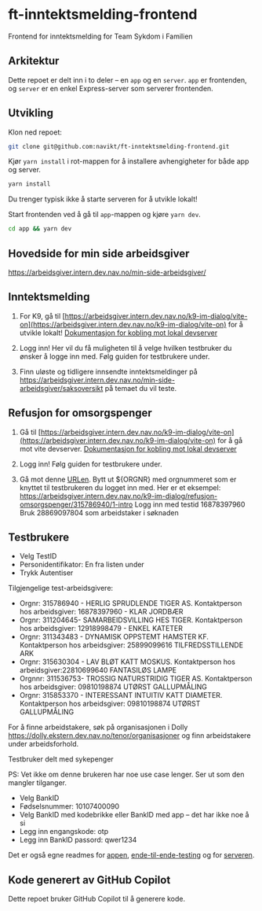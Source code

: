 # ft-inntektsmelding-frontend

Frontend for inntektsmelding for Team Sykdom i Familien

## Arkitektur

Dette repoet er delt inn i to deler – en `app` og en `server`. `app` er frontenden, og `server` er en enkel Express-server som serverer frontenden.

## Utvikling

Klon ned repoet:

```bash
git clone git@github.com:navikt/ft-inntektsmelding-frontend.git
```

Kjør `yarn install` i rot-mappen for å installere avhengigheter for både app og server.

```bash
yarn install
```

Du trenger typisk ikke å starte serveren for å utvikle lokalt!

Start frontenden ved å gå til `app`-mappen og kjøre `yarn dev`.

```bash
cd app && yarn dev
```

## Hovedside for min side arbeidsgiver
   https://arbeidsgiver.intern.dev.nav.no/min-side-arbeidsgiver/

## Inntektsmelding

1) For K9, gå til [https://arbeidsgiver.intern.dev.nav.no/k9-im-dialog/vite-on](https://arbeidsgiver.intern.dev.nav.no/k9-im-dialog/vite-on) for å utvikle lokalt!
   [Dokumentasjon for kobling mot lokal devserver](https://github.com/navikt/vite-mode)

2) Logg inn! Her vil du få muligheten til å velge hvilken testbruker du ønsker å logge inn med. Følg guiden for testbrukere under.

3) Finn uløste og tidligere innsendte inntektsmeldinger på https://arbeidsgiver.intern.dev.nav.no/min-side-arbeidsgiver/saksoversikt på temaet du vil teste.

## Refusjon for omsorgspenger

1) Gå til [https://arbeidsgiver.intern.dev.nav.no/k9-im-dialog/vite-on](https://arbeidsgiver.intern.dev.nav.no/k9-im-dialog/vite-on) for å gå mot vite devserver.
   [Dokumentasjon for kobling mot lokal devserver](https://github.com/navikt/vite-mode)
 
2) Logg inn! Følg guiden for testbrukere under.

3) Gå mot denne [URLen](https://arbeidsgiver.intern.dev.nav.no/k9-im-dialog/refusjon-omsorgspenger/${ORGNR}/1-intro).
   Bytt ut ${ORGNR} med orgnummeret som er knyttet til testbrukeren du logget inn med.
   Her er et eksempel: https://arbeidsgiver.intern.dev.nav.no/k9-im-dialog/refusjon-omsorgspenger/315786940/1-intro
   Logg inn med testid 16878397960
   Bruk 28869097804 som arbeidstaker i søknaden


## Testbrukere

- Velg TestID
- Personidentifikator: En fra listen under
- Trykk Autentiser
    
Tilgjengelige test-arbeidsgivere:
* Orgnr: 315786940 - HERLIG SPRUDLENDE TIGER AS. Kontaktperson hos arbeidsgiver: 16878397960 - KLAR JORDBÆR
* Orgnr: 311204645- SAMARBEIDSVILLING HES TIGER. Kontaktperson hos arbeidsgiver: 12918998479 - ENKEL KATETER
* Orgnr: 311343483 - DYNAMISK OPPSTEMT HAMSTER KF. Kontaktperson hos arbeidsgiver: 25899099616 TILFREDSSTILLENDE ARK
* Orgnr: 315630304 - LAV BLØT KATT MOSKUS. Kontaktperson hos arbeidsgiver:22810699640 FANTASILØS LAMPE
* Orgnnr: 311536753- TROSSIG NATURSTRIDIG TIGER AS. Kontaktperson hos arbeidsgiver: 09810198874 UTØRST GALLUPMÅLING
* Orgnr: 315853370 - INTERESSANT INTUITIV KATT DIAMETER. Kontaktperson hos arbeidsgiver: 09810198874 UTØRST GALLUPMÅLING

For å finne arbeidstakere, søk på organisasjonen i Dolly https://dolly.ekstern.dev.nav.no/tenor/organisasjoner og finn arbeidstakere under arbeidsforhold.


Testbruker delt med sykepenger

PS: Vet ikke om denne brukeren har noe use case lenger. Ser ut som den mangler tilganger.

- Velg BankID
- Fødselsnummer: 10107400090
- Velg BankID med kodebrikke eller BankID med app – det har ikke noe å si
- Legg inn engangskode: otp
- Legg inn BankID passord: qwer1234

Det er også egne readmes for [appen](./app/README.md), [ende-til-ende-testing](./app/tests/README.md) og for [serveren](./server/README.md).

## Kode generert av GitHub Copilot
Dette repoet bruker GitHub Copilot til å generere kode.